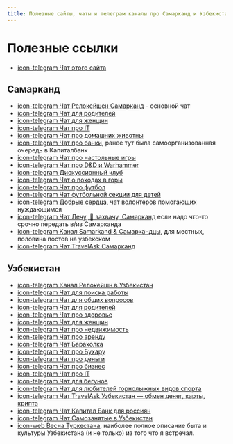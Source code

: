 ```yaml
---
title: Полезные сайты, чаты и телеграм каналы про Самарканд и Узбекистан
---
```


# Полезные ссылки

- [icon-telegram Чат этого сайта](https://t.me/samarkand_guide)

## Самарканд

- [icon-telegram Чат Релокейшен Самарканд](https://t.me/+7MDLGBy89ZVkNDZi) -
  основной чат
- [icon-telegram Чат для родителей](https://t.me/relocationSamarkandKids)
- [icon-telegram Чат для женщин](https://t.me/+luB2ssBS-C9iYmRi)
- [icon-telegram Чат про IT](https://t.me/+88R9O_KEDekzZTFi)
- [icon-telegram Чат про домашних животны](https://t.me/petssamarkand)
- [icon-telegram Чат про банки](https://t.me/samarkandkb), ранее тут была
  самоорганизованная очередь в Капиталбанк
- [icon-telegram Чат про настольные игры](https://t.me/+MLH6vX9i6q4zZWYy)
- [icon-telegram Чат про D&D и Warhammer](https://t.me/+AjIYeJdKNkc3ZjUy)
- [icon-telegram Дискуссионный клуб](https://t.me/+GC7lERfGiw5mMjJi)
- [icon-telegram Чат о походах в горы](https://t.me/PogoramSamarkanda)
- [icon-telegram Чат про футбол](https://t.me/+QUCCGv7Xiz4yNmI6)
- [icon-telegram Чат футбольной секции для детей](https://t.me/samarkand_football_school)
- [icon-telegram Добрые сердца](https://t.me/dobryeserca), чат волонтеров
  помогающих нуждающимся
- [icon-telegram Чат Лечу, 🛫 захвачу, Самарканд](https://t.me/samarkandlechu)
  если надо что-то срочно передать в/из Самарканда
- [icon-telegram Канал Samarkand & Самаркандцы](https://t.me/Samarkand100), для
  местных, половина постов на узбекском
- [icon-telegram Чат TravelAsk Самарканд](https://t.me/+8sGIAkzoVAM5MGUy)

## Узбекистан

- [icon-telegram Канал Релокейшн в Узбекистан](https://t.me/relocationuz)
- [icon-telegram Чат для поиска работы](https://t.me/+hpVi2hLJkaUxN2Fi)
- [icon-telegram Чат для общих вопросов](https://t.me/relocateuz)
- [icon-telegram Чат для родителей](https://t.me/relocationfamily)
- [icon-telegram Чат про здоровье](https://t.me/relocationuzhealth)
- [icon-telegram Чат для женщин](https://t.me/relocationuzwomen)
- [icon-telegram Чат про недвижимость](https://t.me/relocationuzrent)
- [icon-telegram Чат про аренду](https://t.me/relocationuzrenthere)
- [icon-telegram Чат Барахолка](https://t.me/+97S8OehBAeRkYzM6)
- [icon-telegram Чат про Бухару](https://t.me/relocationuzbukhara)
- [icon-telegram Чат про деньги](https://t.me/+ZwEXOUVdhE40MGUy)
- [icon-telegram Чат про бизнес](https://t.me/relocationuzbusiness)
- [icon-telegram Чат про IT](https://t.me/+HnxP0Ru23jMzM2Iy)
- [icon-telegram Чат для бегунов](https://t.me/relocationuzrun)
- [icon-telegram Чат для любителей горнолыжных видов спорта](https://t.me/relocationuzriders)
- [icon-telegram Чат TravelAsk Узбекистан — обмен денег, карты, крипта](https://t.me/+4M5Shn9aLuIyMTk6)
- [icon-telegram Чат Капитал Банк для россиян](https://t.me/kapitalbank_uz_rus)
- [icon-telegram Чат Самозанятые в Узбекистан](https://t.me/self_employment_uz)
- [icon-web Весна Туркестана](https://varandej.livejournal.com/737615.html),
  наиболее полное описание быта и культуры Узбекистана (и не только) из того что
  я встречал.
